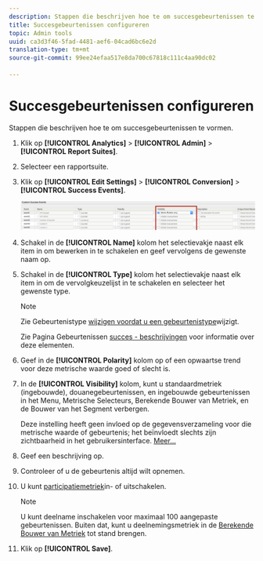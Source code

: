 ```yaml
---
description: Stappen die beschrijven hoe te om succesgebeurtenissen te vormen.
title: Succesgebeurtenissen configureren
topic: Admin tools
uuid: ca3d3f46-5fad-4481-aef6-04cad6bc6e2d
translation-type: tm+mt
source-git-commit: 99ee24efaa517e8da700c67818c111c4aa90dc02

---
```



# Succesgebeurtenissen configureren

Stappen die beschrijven hoe te om succesgebeurtenissen te vormen.

1. Klik op **[!UICONTROL Analytics]** > **[!UICONTROL Admin]** > **[!UICONTROL Report Suites]**.
1. Selecteer een rapportsuite.
1. Klik op **[!UICONTROL Edit Settings]** > **[!UICONTROL Conversion]** > **[!UICONTROL Success Events]**.

   ![Stap resultaat](assets/success_event_page.png)

1. Schakel in de **[!UICONTROL Name]** kolom het selectievakje naast elk item in om bewerken in te schakelen en geef vervolgens de gewenste naam op.
1. Schakel in de **[!UICONTROL Type]** kolom het selectievakje naast elk item in om de vervolgkeuzelijst in te schakelen en selecteer het gewenste type.

   >[!NOTE]
   >
   >Zie Gebeurtenistype [wijzigen voordat u een gebeurtenistype](/help/admin/admin/c-success-events/event-type.md)wijzigt.

   Zie Pagina Gebeurtenissen [succes - beschrijvingen](/help/admin/admin/c-success-events/success-event.md) voor informatie over deze elementen.

1. Geef in de **[!UICONTROL Polarity]** kolom op of een opwaartse trend voor deze metrische waarde goed of slecht is.
1. In de **[!UICONTROL Visibility]** kolom, kunt u standaardmetriek (ingebouwde), douanegebeurtenissen, en ingebouwde gebeurtenissen in het Menu, Metrische Selecteurs, Berekende Bouwer van Metriek, en de Bouwer van het Segment verbergen.

   Deze instelling heeft geen invloed op de gegevensverzameling voor die metrische waarde of gebeurtenis; het beïnvloedt slechts zijn zichtbaarheid in het gebruikersinterface. [Meer...](/help/admin/admin/metric-visibility.md)
1. Geef een beschrijving op.
1. Controleer of u de gebeurtenis altijd wilt opnemen.
1. U kunt [participatiemetriek](/help/components/c-variables/c-metrics/metrics-participation.md)in- of uitschakelen.

   >[!NOTE]
   >
   >U kunt deelname inschakelen voor maximaal 100 aangepaste gebeurtenissen. Buiten dat, kunt u deelnemingsmetriek in de [Berekende Bouwer van Metriek](https://marketing.adobe.com/resources/help/en_US/analytics/calcmetrics/participation_metric.html) tot stand brengen.

1. Klik op **[!UICONTROL Save]**.

